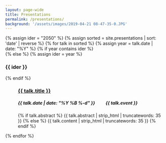```yaml
---
layout: page-wide
title: Presentations
permalink: /presentations/
background: '/assets/images/2019-04-21 08-47-35-0.JPG'
---
```

<dl class="row">
  {% assign ider = "2050" %}
  {% assign sorted = site.presentations | sort: 'date' | reverse %}
  {% for talk in sorted %}
    {% assign year = talk.date | date: "%Y" %}
  	{% if year contains ider %}
    <dt class="col-sm-3"></dt>
  	{% else %}
    	{% assign ider = year %}
      <dt class="col-sm-3"><a id="{{ ider }}"><h3>{{ ider }}</h3></a></dt>
    {% endif %}
     <dd class="col-sm-9">
      <h3><a href="{{ talk.url }}">{{ talk.title }}</a></h3>
      <h5>
        {{ talk.date | date: "%Y %B %-d" }}
        <i class="fa fa-cube" aria-hidden="true" style="margin: 0px 15px;"></i>  
        <i>{{ talk.event }}</i>
      </h5>
      <p>
        {% if talk.abstract %}
          {{ talk.abstract | strip_html | truncatewords: 35 }}
        {% else %}
          {{ talk.content | strip_html | truncatewords: 35 }}
        {% endif %}
      </p>
    </dd>
  {% endfor %}
</dl>